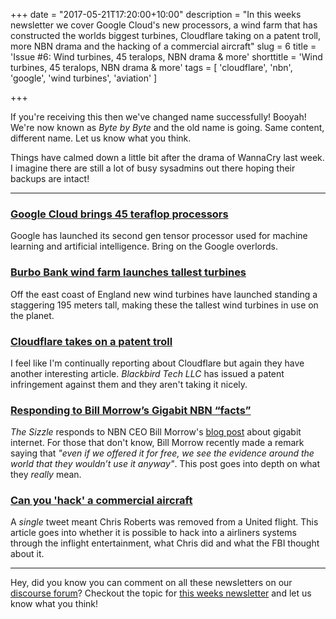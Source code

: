 +++
date = "2017-05-21T17:20:00+10:00"
description = "In this weeks newsletter we cover Google Cloud's new processors, a wind farm that has constructed the worlds biggest turbines, Cloudflare taking on a patent troll, more NBN drama and the hacking of a commercial aircraft"
slug = 6
title = 'Issue #6: Wind turbines, 45 teralops,  NBN drama & more'
shorttitle = 'Wind turbines, 45 teralops,  NBN drama & more'
tags = [
  'cloudflare',
  'nbn',
  'google',
  'wind turbines',
  'aviation'
]

+++

If you're receiving this then we've changed name successfully! Booyah! We're now known as *Byte by Byte* and the old name is going. Same content, different name. Let us know what you think.

Things have calmed down a little bit after the drama of WannaCry last week. I imagine there are still a lot of busy sysadmins out there hoping their backups are intact!

---

### [Google Cloud brings 45 teraflop processors](https://arstechnica.com/information-technology/2017/05/google-brings-45-teraflops-tensor-flow-processors-to-its-compute-cloud/)  
Google has launched its second gen tensor processor used for machine learning and artificial intelligence. Bring on the Google overlords.

### [Burbo Bank wind farm launches tallest turbines](https://www.technologyreview.com/s/607908/the-worlds-largest-wind-turbines-have-started-generating-power-in-england/)  
Off the east coast of England new wind turbines have launched standing a  staggering 195 meters tall, making these the tallest wind turbines in use on the planet.

### [Cloudflare takes on a patent troll](https://blog.cloudflare.com/standing-up-to-a-dangerous-new-breed-of-patent-troll/)  
I feel like I'm continually reporting about Cloudflare but again they have another interesting article. *Blackbird Tech LLC* has issued a patent infringement against them and they aren't taking it nicely.

### [Responding to Bill Morrow’s Gigabit NBN “facts”](https://thesizzle.com.au/blog/2017217a-retort-to-bill-morrows-gigabit-nbn-facts/)  
_The Sizzle_ responds to NBN CEO Bill Morrow's [blog post](http://www.nbnco.com.au/blog/the-nbn-project/gigabit-broadband-the-facts.html) about gigabit internet. For those that don't know, Bill Morrow recently made a remark saying that _"even if we offered it for free, we see the evidence around the world that they wouldn’t use it anyway"_. This post goes into depth on what they _really_ mean.

### [Can you 'hack' a commercial aircraft](https://www.wired.com/2015/05/possible-passengers-hack-commercial-aircraft/)  
A *single* tweet meant Chris Roberts was removed from a United flight. This article goes into whether it is possible to hack into a airliners systems through the inflight entertainment, what Chris did and what the FBI thought about it.

---

Hey, did you know you can comment on all these newsletters on our [discourse forum](https://meta.jloh.co/c/byte/)? Checkout the topic for [this weeks newsletter](https://meta.jloh.co/t/96) and let us know what you think!

